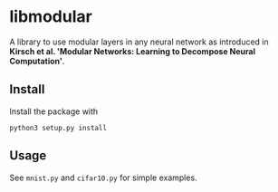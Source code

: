 # libmodular

A library to use modular layers in any neural network as introduced in
__Kirsch et al. 'Modular Networks: Learning to Decompose Neural Computation'__.

## Install

Install the package with
```
python3 setup.py install
```

## Usage

See `mnist.py` and `cifar10.py` for simple examples.
